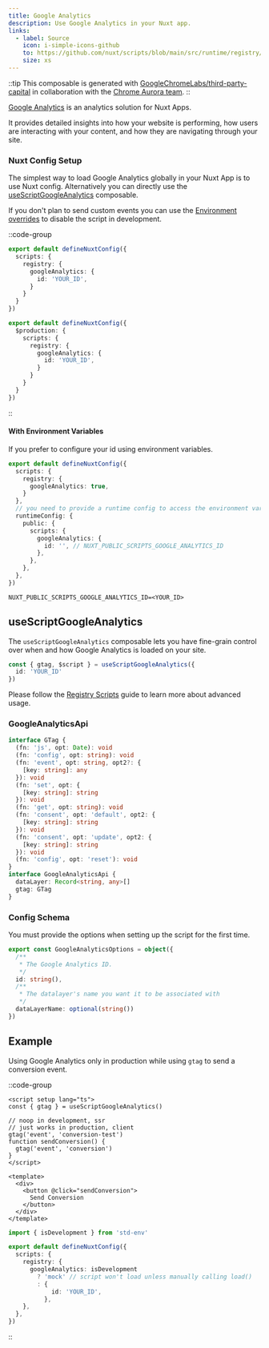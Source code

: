 ```yaml
---
title: Google Analytics
description: Use Google Analytics in your Nuxt app.
links:
  - label: Source
    icon: i-simple-icons-github
    to: https://github.com/nuxt/scripts/blob/main/src/runtime/registry/google-analytics.ts
    size: xs
---
```


::tip
This composable is generated with [GoogleChromeLabs/third-party-capital](https://github.com/GoogleChromeLabs/third-party-capital) in collaboration with the [Chrome Aurora team](https://developer.chrome.com/docs/aurora).
::

[Google Analytics](https://marketingplatform.google.com/about/analytics/) is an analytics solution for Nuxt Apps.

It provides detailed insights into how your website is performing, how users are interacting with your content, and how they are navigating through your site.

### Nuxt Config Setup

The simplest way to load Google Analytics globally in your Nuxt App is to use Nuxt config. Alternatively you can directly
use the [useScriptGoogleAnalytics](#useScriptGoogleAnalytics) composable.

If you don't plan to send custom events you can use the [Environment overrides](https://nuxt.com/docs/getting-started/configuration#environment-overrides) to
disable the script in development.

::code-group

```ts [Always enabled]
export default defineNuxtConfig({
  scripts: {
    registry: {
      googleAnalytics: {
        id: 'YOUR_ID',
      }
    }
  }
})
```

```ts [Production only]
export default defineNuxtConfig({
  $production: {
    scripts: {
      registry: {
        googleAnalytics: {
          id: 'YOUR_ID',
        }
      }
    }
  }
})
```

::

#### With Environment Variables

If you prefer to configure your id using environment variables.

```ts [nuxt.config.ts]
export default defineNuxtConfig({
  scripts: {
    registry: {
      googleAnalytics: true,
    }
  },
  // you need to provide a runtime config to access the environment variables
  runtimeConfig: {
    public: {
      scripts: {
        googleAnalytics: {
          id: '', // NUXT_PUBLIC_SCRIPTS_GOOGLE_ANALYTICS_ID
        },
      },
    },
  },
})
```

```text [.env]
NUXT_PUBLIC_SCRIPTS_GOOGLE_ANALYTICS_ID=<YOUR_ID>
```

## useScriptGoogleAnalytics

The `useScriptGoogleAnalytics` composable lets you have fine-grain control over when and how Google Analytics is loaded on your site.

```ts
const { gtag, $script } = useScriptGoogleAnalytics({
  id: 'YOUR_ID'
})
```

Please follow the [Registry Scripts](/docs/guides/registry-scripts) guide to learn more about advanced usage.

### GoogleAnalyticsApi

```ts
interface GTag {
  (fn: 'js', opt: Date): void
  (fn: 'config', opt: string): void
  (fn: 'event', opt: string, opt2?: {
    [key: string]: any
  }): void
  (fn: 'set', opt: {
    [key: string]: string
  }): void
  (fn: 'get', opt: string): void
  (fn: 'consent', opt: 'default', opt2: {
    [key: string]: string
  }): void
  (fn: 'consent', opt: 'update', opt2: {
    [key: string]: string
  }): void
  (fn: 'config', opt: 'reset'): void
}
interface GoogleAnalyticsApi {
  dataLayer: Record<string, any>[]
  gtag: GTag
}
```

### Config Schema

You must provide the options when setting up the script for the first time.

```ts
export const GoogleAnalyticsOptions = object({
  /**
   * The Google Analytics ID.
   */
  id: string(),
  /**
   * The datalayer's name you want it to be associated with
   */
  dataLayerName: optional(string())
})
```

## Example

Using Google Analytics only in production while using `gtag` to send a conversion event.

::code-group

```vue [ConversionButton.vue]
<script setup lang="ts">
const { gtag } = useScriptGoogleAnalytics()

// noop in development, ssr
// just works in production, client
gtag('event', 'conversion-test')
function sendConversion() {
  gtag('event', 'conversion')
}
</script>

<template>
  <div>
    <button @click="sendConversion">
      Send Conversion
    </button>
  </div>
</template>
```

```ts [nuxt.config.ts Mock development]
import { isDevelopment } from 'std-env'

export default defineNuxtConfig({
  scripts: {
    registry: {
      googleAnalytics: isDevelopment
        ? 'mock' // script won't load unless manually calling load()
        : {
            id: 'YOUR_ID',
          },
    },
  },
})
```

::
